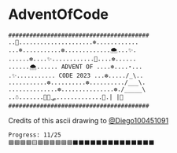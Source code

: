 # AdventOfCode

```
########################################
..💫.....................❄️............
...❄️...........❆.............🌨️...✨.
......❆....✨............💫....❆......
......🌨️...... ADVENT OF ....❄️....⋆...
.✨........... CODE 2023 ...❆...../_\..
...........❆..........❆........../___\.
..............❆...............❆./_____\
..☃️.......🦌🦌🛷.............🎁.| |🎁
########################################
```
Credits of this ascii drawing to [@Diego100451091](https://github.com/Diego100451091)

```
Progress: 11/25
🟩🟩🟩🟩🟨🟩🟩🟩🟩🟩🟩⬛⬛⬛⬛⬛⬛⬛⬛⬛⬛⬛⬛⬛⬛
```
